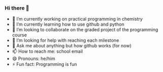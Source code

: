 ### Hi there 👋

- 🔭 I’m currently working on practical programming in chemistry
- 🌱 I’m currently learning how to use github and python 
- 👯 I’m looking to collaborate on the graded project of the programming course
- 🤔 I’m looking for help with reaching each milestone 
- 💬 Ask me about anything but how github works (for now) 
- 📫 How to reach me: school email 
- 😄 Pronouns: he/him
- ⚡ Fun fact: Programming is fun 
